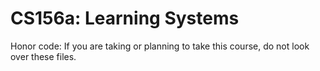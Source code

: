 # CS156a: Learning Systems
Honor code: If you are taking or planning to take this course, do not look over these files. 
